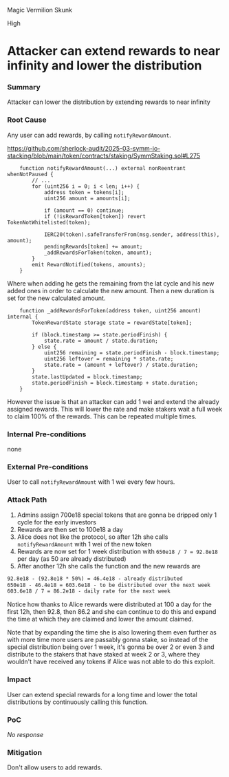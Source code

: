 Magic Vermilion Skunk

High

# Attacker can extend rewards to near infinity and lower the distribution

### Summary

Attacker can lower the distribution by extending rewards to near infinity

### Root Cause

Any user can add rewards, by calling `notifyRewardAmount`.

https://github.com/sherlock-audit/2025-03-symm-io-stacking/blob/main/token/contracts/staking/SymmStaking.sol#L275
```solidity
	function notifyRewardAmount(...) external nonReentrant whenNotPaused {
		// ...
		for (uint256 i = 0; i < len; i++) {
			address token = tokens[i];
			uint256 amount = amounts[i];

			if (amount == 0) continue;
			if (!isRewardToken[token]) revert TokenNotWhitelisted(token);

			IERC20(token).safeTransferFrom(msg.sender, address(this), amount);
			pendingRewards[token] += amount;
			_addRewardsForToken(token, amount);
		}
		emit RewardNotified(tokens, amounts);
	}
```

Where when adding he gets the remaining from the lat cycle and his new added ones in order to calculate the new amount. Then a new duration is set for the new calculated amount.
```solidity
	function _addRewardsForToken(address token, uint256 amount) internal {
		TokenRewardState storage state = rewardState[token];

		if (block.timestamp >= state.periodFinish) {
			state.rate = amount / state.duration;
		} else {
			uint256 remaining = state.periodFinish - block.timestamp;
			uint256 leftover = remaining * state.rate;
			state.rate = (amount + leftover) / state.duration;
		}
		state.lastUpdated = block.timestamp;
		state.periodFinish = block.timestamp + state.duration;
	}
```

However the issue is that an attacker can add 1 wei and extend the already assigned rewards. This will lower the rate and make stakers wait a full week to claim 100% of the rewards. This can be repeated multiple times.

### Internal Pre-conditions

none

### External Pre-conditions

User to call `notifyRewardAmount` with 1 wei every few hours.

### Attack Path

1. Admins assign 700e18 special tokens that are gonna be dripped only 1 cycle for the early investors
2. Rewards are then set to 100e18 a day
3. Alice does not like the protocol, so after 12h she calls `notifyRewardAmount` with 1 wei of the new token
4. Rewards are now set for 1 week distribution with `650e18 / 7 = 92.8e18` per day (as 50 are already distributed)
5. After another 12h she calls the function and the new rewards are 

```markdown
92.8e18 - (92.8e18 * 50%) = 46.4e18 - already distributed
650e18 - 46.4e18 = 603.6e18 - to be distributed over the next week
603.6e18 / 7 = 86.2e18 - daily rate for the next week
```

Notice how thanks to Alice rewards were distributed at 100 a day for the first 12h, then 92.8, then 86.2 and she can continue to do this and expand the time at which they are claimed and lower the amount claimed.

Note that by expanding the time she is also lowering them even further as with more time more users are passably gonna stake, so instead of the special distribution being over 1 week, it's gonna be over 2 or even 3 and distribute to the stakers that have staked at week 2 or 3, where they wouldn't have received any tokens if Alice was not able to do this exploit.

### Impact

User can extend special rewards for a long time and lower the total distributions by continuously calling this function.

### PoC

_No response_

### Mitigation

Don't allow users to add rewards.